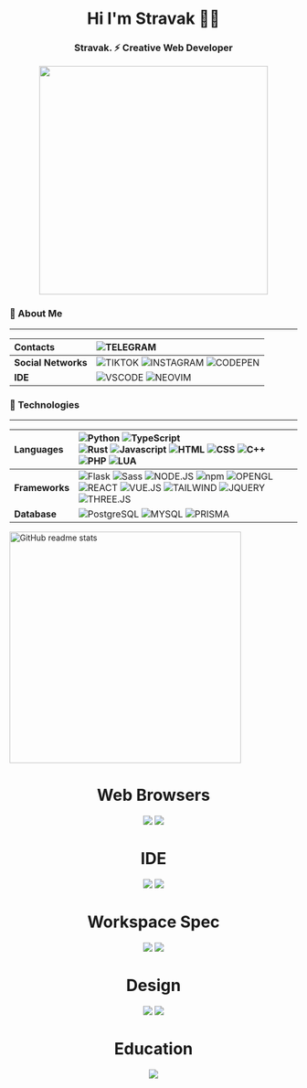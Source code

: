 <h1 align="center">Hi I'm Stravak 👨‍💻</h1>
<h3 align="center">Stravak. ⚡ Creative Web Developer</h3>



<div align="center">
   <img width="400" src="https://github-readme-stats.vercel.app/api?username=Leowww2947&theme=tokyonight&show_icons=true&hide_border=true&count_private=true" />
</div>


### 📱 About Me

  ---
Contacts | ![TELEGRAM](https://img.shields.io/badge/Telegram-2CA5E0?style=for-the-badge&logo=telegram&logoColor=white) <a href="https://t.me/stravak"></a>
:--- | :---
**Social Networks** | ![TIKTOK](https://img.shields.io/badge/TikTok-000000?style=for-the-badge&logo=tiktok&logoColor=white) ![INSTAGRAM](https://img.shields.io/badge/Instagram-E4405F?style=for-the-badge&logo=instagram&logoColor=white) ![CODEPEN](https://img.shields.io/badge/Codepen-000000?style=for-the-badge&logo=codepen&logoColor=white)
**IDE** | ![VSCODE](https://img.shields.io/badge/Visual_Studio_Code-0078D4?style=for-the-badge&logo=visual%20studio%20code&logoColor=white) ![NEOVIM](https://img.shields.io/badge/NeoVim-%2357A143.svg?&style=for-the-badge&logo=neovim&logoColor=white)


 
### 🔨 Technologies

---
Languages | ![Python](https://img.shields.io/badge/python-%233776AB.svg?style=for-the-badge&logo=python&logoColor=white) ![TypeScript](https://img.shields.io/badge/typescript-%23007ACC.svg?style=for-the-badge&logo=typescript&logoColor=white)<br> ![Rust](https://img.shields.io/badge/rust-%23000000.svg?style=for-the-badge&logo=rust&logoColor=white) ![Javascript](https://img.shields.io/badge/JavaScript-323330?style=for-the-badge&logo=javascript&logoColor=F7DF1E) ![HTML](https://img.shields.io/badge/HTML5-E34F26?style=for-the-badge&logo=html5&logoColor=white) ![CSS](https://img.shields.io/badge/CSS3-1572B6?style=for-the-badge&logo=css3&logoColor=white) ![C++](https://img.shields.io/badge/C%2B%2B-00599C?style=for-the-badge&logo=c%2B%2B&logoColor=white) ![PHP](https://img.shields.io/badge/PHP-777BB4?style=for-the-badge&logo=php&logoColor=white) ![LUA](https://img.shields.io/badge/Lua-2C2D72?style=for-the-badge&logo=lua&logoColor=white)
:--- | :---
**Frameworks** | ![Flask](https://img.shields.io/badge/flask-%23000.svg?style=for-the-badge&logo=flask&logoColor=white) ![Sass](https://img.shields.io/badge/Sass-CC6699?style=for-the-badge&logo=sass&logoColor=white) ![NODE.JS](https://img.shields.io/badge/prisma-1B222D?style=for-the-badge&logo=prisma&logoColor=white) ![npm](https://img.shields.io/badge/npm-CB3837?style=for-the-badge&logo=npm&logoColor=white) ![OPENGL](https://img.shields.io/badge/OpenGL-FFFFFF?style=for-the-badge&logo=opengl) ![REACT](https://img.shields.io/badge/React-20232A?style=for-the-badge&logo=react&logoColor=61DAFB) ![VUE.JS](https://img.shields.io/badge/Vue.js-35495E?style=for-the-badge&logo=vuedotjs&logoColor=4FC08D) ![TAILWIND](https://img.shields.io/badge/Tailwind_CSS-38B2AC?style=for-the-badge&logo=tailwind-css&logoColor=white) ![JQUERY](https://img.shields.io/badge/jQuery-0769AD?style=for-the-badge&logo=jquery&logoColor=white) ![THREE.JS](https://img.shields.io/badge/ThreeJs-black?style=for-the-badge&logo=three.js&logoColor=white)
**Database** | ![PostgreSQL](https://img.shields.io/badge/postgresql-%23316192.svg?style=for-the-badge&logo=postgresql&logoColor=white) ![MYSQL](https://img.shields.io/badge/MySQL-00000F?style=for-the-badge&logo=mysql&logoColor=white) ![PRISMA](https://img.shields.io/badge/prisma-1B222D?style=for-the-badge&logo=prisma&logoColor=white)
   
<img src="https://github-readme-stats.vercel.app/api/top-langs/?username=leowww2947&layout=compact&theme=onedark&langs_count=6&hide_border=true&hide=jupyter%20notebook,vim%20script,shell,roff,css,scheme,scss&title_color=58A6FF&icon_color=1F6FEB&text_color=C3D1D9&bg_color=0D1117&custom_title=Summary" alt="GitHub readme stats" width=405px>

  

  
  <h1 align="center"> Web Browsers</h1>
  <p align="center">
  <img src="https://img.shields.io/badge/Google_chrome-4285F4?style=for-the-badge&logo=Google-chrome&logoColor=white" />
  <img src="https://img.shields.io/badge/Firefox_Browser-FF7139?style=for-the-badge&logo=Firefox-Browser&logoColor=white" />
  </p>
    
   <h1 align="center"> IDE</h1>
   <p align="center">
  <img src="https://img.shields.io/badge/Visual_Studio_Code-0078D4?style=for-the-badge&logo=visual%20studio%20code&logoColor=white" />
  <img src="https://img.shields.io/badge/NeoVim-%2357A143.svg?&style=for-the-badge&logo=neovim&logoColor=white" />
   </p>
   
   <h1 align="center"> Workspace Spec</h1>
   <p align="center">
  <img src="https://img.shields.io/badge/dell-laptop-007DB8?style=for-the-badge&logo=dell&logoColor=white" />
  <img src="https://img.shields.io/badge/Intel-Core_i9_10th-0071C5?style=for-the-badge&logo=intel&logoColor=white" />
  </p>
  
  <h1 align="center"> Design</h1>
  <p align="center">
  <img src="https://img.shields.io/badge/blender-%23F5792A.svg?style=for-the-badge&logo=blender&logoColor=white" />
  <img src="https://img.shields.io/badge/Figma-F24E1E?style=for-the-badge&logo=figma&logoColor=white" /> 
  </p>
  
  
  <h1 align="center"> Education</h1>
  <p align="center">
  <img src="https://img.shields.io/badge/Udemy-EC5252?style=for-the-badge&logo=Udemy&logoColor=white" />
  </p>
 
  
<!--
**Leowww2947/Leowww2947** is a ✨ _special_ ✨ repository because its `README.md` (this file) appears on your GitHub profile.

Here are some ideas to get you started:

- 🔭 I’m currently working on ...
- 🌱 I’m currently learning ...
- 👯 I’m looking to collaborate on ...
- 🤔 I’m looking for help with ...
- 💬 Ask me about ...
- 📫 How to reach me: ...
- 😄 Pronouns: ...
- ⚡ Fun fact: ...
-->
 
